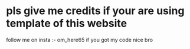 # pls give me credits if your are using template of this website
follow me on insta :- om_here65
if you got my code nice bro 
